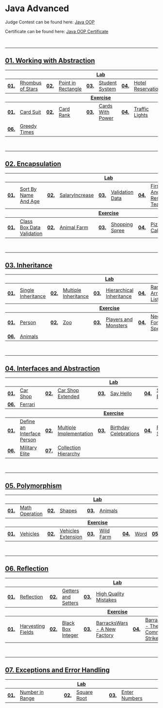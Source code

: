 # Java Advanced
Judge Contest can be found here: <a href="https://judge.softuni.org/Contests/#!/List/ByCategory/187/Java-OOP-Exercises">Java OOP</a>

Certificate can be found here: <a href="">Java OOP Certificate</a>

<br/>

---

## <a href="Folder Link">01. Working with Abstraction
<table>
  <thead>
    <tr>
      <th colspan="10" style="text-align:center;">Lab</th>
    </tr>
  </thead>
  <tbody>
    <tr>
      <td><b>01.</b></td>
      <td><a href="https://github.com/PePetrov96/SoftUni_Software_Engineering/tree/main/3_Java_OOP/Homework/1_Working%20with%20Abstraction/1_Lab/Task_1_Rhombus_of_Stars">Rhombus of Stars</a></td>
      <td><b>02.</b></td>
      <td><a href="https://github.com/PePetrov96/SoftUni_Software_Engineering/tree/main/3_Java_OOP/Homework/1_Working%20with%20Abstraction/1_Lab/Task_2_Point_in_Rectangle">Point in Rectangle</a></td>
      <td><b>03.</b></td>
      <td><a href="https://github.com/PePetrov96/SoftUni_Software_Engineering/tree/main/3_Java_OOP/Homework/1_Working%20with%20Abstraction/1_Lab/Task_3_Student_System">Student System</a></td>
      <td><b>04.</b></td>
      <td><a href="https://github.com/PePetrov96/SoftUni_Software_Engineering/tree/main/3_Java_OOP/Homework/1_Working%20with%20Abstraction/1_Lab/Task_4_Hotel_Reservation">Hotel Reservation</a></td>
    </tr>
  </tbody>
  <thead>
    <tr>
      <th colspan="10" style="text-align:center;">Exercise</th>
    </tr>
  </thead>
  <tbody>
    <tr>
      <td><b>01.</b></td>
      <td><a href="https://github.com/PePetrov96/SoftUni_Software_Engineering/tree/main/3_Java_OOP/Homework/1_Working%20with%20Abstraction/2_Exercise/Task_1_Card_Suit">Card Suit</a></td>
      <td><b>02.</b></td>
      <td><a href="https://github.com/PePetrov96/SoftUni_Software_Engineering/tree/main/3_Java_OOP/Homework/1_Working%20with%20Abstraction/2_Exercise/Task_2_Card_Rank">Card Rank</a></td>
      <td><b>03.</b></td>
      <td><a href="https://github.com/PePetrov96/SoftUni_Software_Engineering/tree/main/3_Java_OOP/Homework/1_Working%20with%20Abstraction/2_Exercise/Task_3_Cards_With_Power">Cards With Power</a></td>
      <td><b>04.</b></td>
      <td><a href="https://github.com/PePetrov96/SoftUni_Software_Engineering/tree/main/3_Java_OOP/Homework/1_Working%20with%20Abstraction/2_Exercise/Task_4_Traffic_Lights">Traffic Lights</a></td>
      <td><b>05.</b></td>
      <td><a href="https://github.com/PePetrov96/SoftUni_Software_Engineering/tree/main/3_Java_OOP/Homework/1_Working%20with%20Abstraction/2_Exercise/Task_5_Jedi_Galaxy">Jedi Galaxy</a></td>
    </tr>
    <tr>
      <td><b>06.</b></td>
      <td><a href="https://github.com/PePetrov96/SoftUni_Software_Engineering/tree/main/3_Java_OOP/Homework/1_Working%20with%20Abstraction/2_Exercise/Task_6_Greedy%20Times">Greedy Times</a></td>
    </tr>
  </tbody>
</table>
<br/>

---

## <a href="Folder Link">02. Encapsulation
<table>
  <thead>
    <tr>
      <th colspan="10" style="text-align:center;">Lab</th>
    </tr>
  </thead>
  <tbody>
    <tr>
      <td><b>01.</b></td>
      <td><a href="https://github.com/PePetrov96/SoftUni_Software_Engineering/tree/main/3_Java_OOP/Homework/2_Encapsulation/1_Lab/Task_1_Sort_By_Name_And_Age">Sort By Name And Age</a></td>
      <td><b>02.</b></td>
      <td><a href="https://github.com/PePetrov96/SoftUni_Software_Engineering/tree/main/3_Java_OOP/Homework/2_Encapsulation/1_Lab/Task_2_SalaryIncrease">SalaryIncrease</a></td>
      <td><b>03.</b></td>
      <td><a href="https://github.com/PePetrov96/SoftUni_Software_Engineering/tree/main/3_Java_OOP/Homework/2_Encapsulation/1_Lab/Task_3_Validation_Data">Validation Data</a></td>
      <td><b>04.</b></td>
      <td><a href="https://github.com/PePetrov96/SoftUni_Software_Engineering/tree/main/3_Java_OOP/Homework/2_Encapsulation/1_Lab/Task_4_First_And_Reserve_Team">First And Reserve Team</a></td>
    </tr>
  </tbody>
  <thead>
    <tr>
      <th colspan="10" style="text-align:center;">Exercise</th>
    </tr>
  </thead>
  <tbody>
    <tr>
      <td><b>01.</b></td>
      <td><a href="https://github.com/PePetrov96/SoftUni_Software_Engineering/tree/main/3_Java_OOP/Homework/2_Encapsulation/2_Exercise/Task_1_Class_Box_Data_Validation">Class Box Data Validation</a></td>
      <td><b>02.</b></td>
      <td><a href="https://github.com/PePetrov96/SoftUni_Software_Engineering/tree/main/3_Java_OOP/Homework/2_Encapsulation/2_Exercise/Task_2_Animal_Farm">Animal Farm</a></td>
      <td><b>03.</b></td>
      <td><a href="https://github.com/PePetrov96/SoftUni_Software_Engineering/tree/main/3_Java_OOP/Homework/2_Encapsulation/2_Exercise/Task_3_Shopping_Spree">Shopping Spree</a></td>
      <td><b>04.</b></td>
      <td><a href="https://github.com/PePetrov96/SoftUni_Software_Engineering/tree/main/3_Java_OOP/Homework/2_Encapsulation/2_Exercise/Task_4_Pizza_Calories">Pizza Calories</a></td>
      <td><b>05.</b></td>
      <td><a href="https://github.com/PePetrov96/SoftUni_Software_Engineering/tree/main/3_Java_OOP/Homework/2_Encapsulation/2_Exercise/Task_5_Football_Team_Generator">Football Team Generator</a></td>
    </tr>
  </tbody>
</table>
<br/>

---

## <a href="Folder Link">03. Inheritance
<table>
  <thead>
    <tr>
      <th colspan="10" style="text-align:center;">Lab</th>
    </tr>
  </thead>
  <tbody>
    <tr>
      <td><b>01.</b></td>
      <td><a href="https://github.com/PePetrov96/SoftUni_Software_Engineering/tree/main/3_Java_OOP/Homework/3_Inheritance/1_Lab/Task_1_Single_Inheritance">Single Inheritance</a></td>
      <td><b>02.</b></td>
      <td><a href="https://github.com/PePetrov96/SoftUni_Software_Engineering/tree/main/3_Java_OOP/Homework/3_Inheritance/1_Lab/Task_2_Multiple_Inheritance">Multiple Inheritance</a></td>
      <td><b>03.</b></td>
      <td><a href="https://github.com/PePetrov96/SoftUni_Software_Engineering/tree/main/3_Java_OOP/Homework/3_Inheritance/1_Lab/Task_3_Hierarchical_Inheritance">Hierarchical Inheritance</a></td>
      <td><b>04.</b></td>
      <td><a href="https://github.com/PePetrov96/SoftUni_Software_Engineering/tree/main/3_Java_OOP/Homework/3_Inheritance/1_Lab/Task_4_Random_Array_List">Random Array List</a></td>
      <td><b>05.</b></td>
      <td><a href="https://github.com/PePetrov96/SoftUni_Software_Engineering/tree/main/3_Java_OOP/Homework/3_Inheritance/1_Lab/Task_5_Stack_Of_Strings">Stack Of Strings</a></td>
    </tr>
  </tbody>
  <thead>
    <tr>
      <th colspan="10" style="text-align:center;">Exercise</th>
    </tr>
  </thead>
  <tbody>
    <tr>
      <td><b>01.</b></td>
      <td><a href="https://github.com/PePetrov96/SoftUni_Software_Engineering/tree/main/3_Java_OOP/Homework/3_Inheritance/2_Exercise/Task_1_Person">Person</a></td>
      <td><b>02.</b></td>
      <td><a href="https://github.com/PePetrov96/SoftUni_Software_Engineering/tree/main/3_Java_OOP/Homework/3_Inheritance/2_Exercise/Task_2_Zoo">Zoo</a></td>
      <td><b>03.</b></td>
      <td><a href="https://github.com/PePetrov96/SoftUni_Software_Engineering/tree/main/3_Java_OOP/Homework/3_Inheritance/2_Exercise/Task_3_Players_and_Monsters">Players and Monsters</a></td>
      <td><b>04.</b></td>
      <td><a href="https://github.com/PePetrov96/SoftUni_Software_Engineering/tree/main/3_Java_OOP/Homework/3_Inheritance/2_Exercise/Task_4_Need_For_Speed">Need For Speed</a></td>
      <td><b>05.</b></td>
      <td><a href="https://github.com/PePetrov96/SoftUni_Software_Engineering/tree/main/3_Java_OOP/Homework/3_Inheritance/2_Exercise/Task_5_Restaurant">Restaurant</a></td>
    </tr>
    <tr>
      <td><b>06.</b></td>
      <td><a href="https://github.com/PePetrov96/SoftUni_Software_Engineering/tree/main/3_Java_OOP/Homework/3_Inheritance/2_Exercise/Task_6_Animals">Animals</a></td>
    </tr>
  </tbody>
</table>
<br/>

---

## <a href="Folder Link">04. Interfaces and Abstraction
<table>
  <thead>
    <tr>
      <th colspan="10" style="text-align:center;">Lab</th>
    </tr>
  </thead>
  <tbody>
    <tr>
      <td><b>01.</b></td>
      <td><a href="https://github.com/PePetrov96/SoftUni_Software_Engineering/tree/main/3_Java_OOP/Homework/4_Interfaces%20and%20Abstraction/1_Lab/Task_1_Car_Shop">Car Shop</a></td>
      <td><b>02.</b></td>
      <td><a href="https://github.com/PePetrov96/SoftUni_Software_Engineering/tree/main/3_Java_OOP/Homework/4_Interfaces%20and%20Abstraction/1_Lab/Task_2_Car_Shop_Extended">Car Shop Extended</a></td>
      <td><b>03.</b></td>
      <td><a href="https://github.com/PePetrov96/SoftUni_Software_Engineering/tree/main/3_Java_OOP/Homework/4_Interfaces%20and%20Abstraction/1_Lab/Task_3_Say_Hello">Say Hello</a></td>
      <td><b>04.</b></td>
      <td><a href="https://github.com/PePetrov96/SoftUni_Software_Engineering/tree/main/3_Java_OOP/Homework/4_Interfaces%20and%20Abstraction/1_Lab/Task_4_Say_Hello_Extended">Say Hello Extended</a></td>
      <td><b>05.</b></td>
      <td><a href="https://github.com/PePetrov96/SoftUni_Software_Engineering/tree/main/3_Java_OOP/Homework/4_Interfaces%20and%20Abstraction/1_Lab/Task_5_Border_Control">Border Control</a></td>
    </tr>
    <tr>
      <td><b>06.</b></td>
      <td><a href="https://github.com/PePetrov96/SoftUni_Software_Engineering/tree/main/3_Java_OOP/Homework/4_Interfaces%20and%20Abstraction/1_Lab/Task_6_Ferrari">Ferrari</a></td>
    </tr>
  </tbody>
  <thead>
    <tr>
      <th colspan="10" style="text-align:center;">Exercise</th>
    </tr>
  </thead>
  <tbody>
    <tr>
      <td><b>01.</b></td>
      <td><a href="https://github.com/PePetrov96/SoftUni_Software_Engineering/tree/main/3_Java_OOP/Homework/4_Interfaces%20and%20Abstraction/2_Exercise/Task_1_Define_an_Interface_Person">Define an Interface Person</a></td>
      <td><b>02.</b></td>
      <td><a href="https://github.com/PePetrov96/SoftUni_Software_Engineering/tree/main/3_Java_OOP/Homework/4_Interfaces%20and%20Abstraction/2_Exercise/Task_2_Multiple_Implementation">Multiple Implementation</a></td>
      <td><b>03.</b></td>
      <td><a href="https://github.com/PePetrov96/SoftUni_Software_Engineering/tree/main/3_Java_OOP/Homework/4_Interfaces%20and%20Abstraction/2_Exercise/Task_3_Birthday_Celebrations">Birthday Celebrations</a></td>
      <td><b>04.</b></td>
      <td><a href="https://github.com/PePetrov96/SoftUni_Software_Engineering/tree/main/3_Java_OOP/Homework/4_Interfaces%20and%20Abstraction/2_Exercise/Task_4_Food_Shortage">Food Shortage</a></td>
      <td><b>05.</b></td>
      <td><a href="https://github.com/PePetrov96/SoftUni_Software_Engineering/tree/main/3_Java_OOP/Homework/4_Interfaces%20and%20Abstraction/2_Exercise/Task_5_Telephony">Тelephony</a></td>
    </tr>
    <tr>
      <td><b>06.</b></td>
      <td><a href="https://github.com/PePetrov96/SoftUni_Software_Engineering/tree/main/3_Java_OOP/Homework/4_Interfaces%20and%20Abstraction/2_Exercise/Task_6_Military_Elite">Military Elite</a></td>
      <td><b>07.</b></td>
      <td><a href="XXXX">Collection Hierarchy</a></td>
    </tr>
  </tbody>
</table>
<br/>

---

## <a href="Folder Link">05. Polymorphism
<table>
  <thead>
    <tr>
      <th colspan="10" style="text-align:center;">Lab</th>
    </tr>
  </thead>
  <tbody>
    <tr>
      <td><b>01.</b></td>
      <td><a href="https://github.com/PePetrov96/SoftUni_Software_Engineering/tree/main/3_Java_OOP/Homework/5_Polymorphism/1_Lab/Task_1_Math_Operation">Math Operation</a></td>
      <td><b>02.</b></td>
      <td><a href="https://github.com/PePetrov96/SoftUni_Software_Engineering/tree/main/3_Java_OOP/Homework/5_Polymorphism/1_Lab/Task_2_Shapes">Shapes</a></td>
      <td><b>03.</b></td>
      <td><a href="https://github.com/PePetrov96/SoftUni_Software_Engineering/tree/main/3_Java_OOP/Homework/5_Polymorphism/1_Lab/Task_3_Animals">Animals</a></td>
    </tr>
  </tbody>
  <thead>
    <tr>
      <th colspan="10" style="text-align:center;">Exercise</th>
    </tr>
  </thead>
  <tbody>
    <tr>
      <td><b>01.</b></td>
      <td><a href="https://github.com/PePetrov96/SoftUni_Software_Engineering/tree/main/3_Java_OOP/Homework/5_Polymorphism/2_Exercise/Task_1_Vehicles">Vehicles</a></td>
      <td><b>02.</b></td>
      <td><a href="https://github.com/PePetrov96/SoftUni_Software_Engineering/tree/main/3_Java_OOP/Homework/5_Polymorphism/2_Exercise/Task_2_Vehicles_Extension">Vehicles Extension</a></td>
      <td><b>03.</b></td>
      <td><a href="https://github.com/PePetrov96/SoftUni_Software_Engineering/tree/main/3_Java_OOP/Homework/5_Polymorphism/2_Exercise/Task_3_Wild_Farm">Wild Farm</a></td>
      <td><b>04.</b></td>
      <td><a href="https://github.com/PePetrov96/SoftUni_Software_Engineering/tree/main/3_Java_OOP/Homework/5_Polymorphism/2_Exercise/Task_4_Word">Word</a></td>
      <td><b>05.</b></td>
      <td><a href="XXXX">Calculator</a></td>
    </tr>
  </tbody>
</table>
<br/>

---

## <a href="Folder Link">06. Reflection
<table>
  <thead>
    <tr>
      <th colspan="10" style="text-align:center;">Lab</th>
    </tr>
  </thead>
  <tbody>
    <tr>
      <td><b>01.</b></td>
      <td><a href="https://github.com/PePetrov96/SoftUni_Software_Engineering/tree/main/3_Java_OOP/Homework/6_Reflection/1_Lab/Task_1_Reflection">Reflection</a></td>
      <td><b>02.</b></td>
      <td><a href="https://github.com/PePetrov96/SoftUni_Software_Engineering/tree/main/3_Java_OOP/Homework/6_Reflection/1_Lab/Task_2_Getters_and_Setters">Getters and Setters</a></td>
      <td><b>03.</b></td>
      <td><a href="https://github.com/PePetrov96/SoftUni_Software_Engineering/tree/main/3_Java_OOP/Homework/6_Reflection/1_Lab/Task_3_High_Quality_Mistakes">High Quality Mistakes</a></td>
    </tr>
  </tbody>
  <thead>
    <tr>
      <th colspan="10" style="text-align:center;">Exercise</th>
    </tr>
  </thead>
  <tbody>
    <tr>
      <td><b>01.</b></td>
      <td><a href="https://github.com/PePetrov96/SoftUni_Software_Engineering/tree/main/3_Java_OOP/Homework/6_Reflection/2_Exercise/Task_1_Harvesting_Fields">Harvesting Fields</a></td>
      <td><b>02.</b></td>
      <td><a href="https://github.com/PePetrov96/SoftUni_Software_Engineering/tree/main/3_Java_OOP/Homework/6_Reflection/2_Exercise/Task_2_Black_Box_Integer">Black Box Integer</a></td>
      <td><b>03.</b></td>
      <td><a href="https://github.com/PePetrov96/SoftUni_Software_Engineering/tree/main/3_Java_OOP/Homework/6_Reflection/2_Exercise/Task_3_BarracksWars_A_New_Factory">BarracksWars - A New Factory</a></td>
      <td><b>04.</b></td>
      <td><a href="https://github.com/PePetrov96/SoftUni_Software_Engineering/tree/main/3_Java_OOP/Homework/6_Reflection/2_Exercise/Task_4_BarracksWars_The_Commands_Strike_Back">BarracksWars - The Commands Strike Back</a></td>
      <td><b>05.</b></td>
      <td><a href="https://github.com/PePetrov96/SoftUni_Software_Engineering/tree/main/3_Java_OOP/Homework/6_Reflection/2_Exercise/Task_5_BarracksWars_Return_of_the_Dependencies">BarracksWars - Return of the Dependencies</a></td>
    </tr>
  </tbody>
</table>
<br/>

---

## <a href="Folder Link">07. Exceptions and Error Handling
<table>
  <thead>
    <tr>
      <th colspan="10" style="text-align:center;">Lab</th>
    </tr>
  </thead>
  <tbody>
    <tr>
      <td><b>01.</b></td>
      <td><a href="https://github.com/PePetrov96/SoftUni_Software_Engineering/blob/main/3_Java_OOP/Homework/7_Exceptions%20and%20Error%20Handling/1_Lab/Task_1_Number_in_Range.java">Number in Range</a></td>
      <td><b>02.</b></td>
      <td><a href="https://github.com/PePetrov96/SoftUni_Software_Engineering/blob/main/3_Java_OOP/Homework/7_Exceptions%20and%20Error%20Handling/1_Lab/Task_2_Square_Root.java">Square Root</a></td>
      <td><b>03.</b></td>
      <td><a href="https://github.com/PePetrov96/SoftUni_Software_Engineering/blob/main/3_Java_OOP/Homework/7_Exceptions%20and%20Error%20Handling/1_Lab/Task_3_Enter_Numbers.java">Enter Numbers</a></td>
    </tr>
  </tbody>
</table>
<br/>